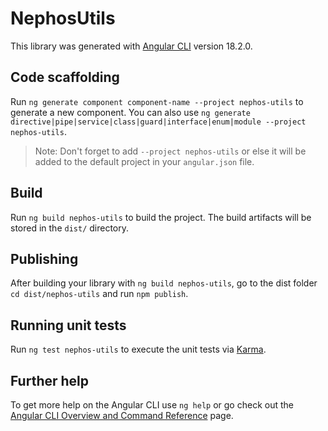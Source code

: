 # NephosUtils

This library was generated with [Angular CLI](https://github.com/angular/angular-cli) version 18.2.0.

## Code scaffolding

Run `ng generate component component-name --project nephos-utils` to generate a new component. You can also use `ng generate directive|pipe|service|class|guard|interface|enum|module --project nephos-utils`.
> Note: Don't forget to add `--project nephos-utils` or else it will be added to the default project in your `angular.json` file.

## Build

Run `ng build nephos-utils` to build the project. The build artifacts will be stored in the `dist/` directory.

## Publishing

After building your library with `ng build nephos-utils`, go to the dist folder `cd dist/nephos-utils` and run `npm publish`.

## Running unit tests

Run `ng test nephos-utils` to execute the unit tests via [Karma](https://karma-runner.github.io).

## Further help

To get more help on the Angular CLI use `ng help` or go check out the [Angular CLI Overview and Command Reference](https://angular.dev/tools/cli) page.
